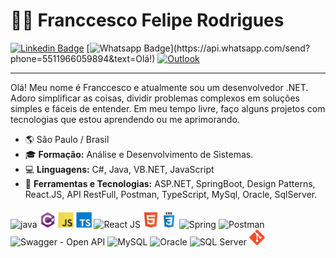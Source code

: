 # :man_technologist: Franccesco Felipe Rodrigues

[![Linkedin Badge](https://img.shields.io/badge/linkedin-%230077B5.svg?style=for-the-badge&logo=linkedin&logoColor=white&link=https://www.linkedin.com/in/franccesco-felipe-rodrigues/)](https://www.linkedin.com/in/franccesco-felipe-rodrigues/)
[![Whatsapp Badge](https://img.shields.io/badge/WhatsApp-25D366?style=for-the-badge&logo=whatsapp&logoColor=white&link=https://api.whatsapp.com/send?phone=5511966059894&text=Olá!)](https://api.whatsapp.com/send?phone=5511966059894&text=Olá!)
[![Outlook](https://img.shields.io/badge/Microsoft_Outlook-0078D4?style=for-the-badge&logo=microsoft-outlook&logoColor=whit&link=mailto:ffresanto@gmail.com)](mailto:ffresanto@outlook.com)

---
Olá! Meu nome é Franccesco e atualmente sou um desenvolvedor .NET. Adoro simplificar as coisas, dividir problemas complexos em soluções simples e fáceis de entender. Em meu tempo livre, faço alguns projetos com tecnologias que estou aprendendo ou me aprimorando.

- 🌎 São Paulo / Brasil
- 🎓 **Formação:** Análise e Desenvolvimento de Sistemas.
- 💻 **Linguagens:** C#, Java, VB.NET, JavaScript
- 🔧 **Ferramentas e Tecnologias:** ASP.NET, SpringBoot, Design Patterns, React.JS, API RestFull, Postman, TypeScript, MySql, Oracle, SqlServer.  
####
<img height="25" src="https://www.vectorlogo.zone/logos/java/java-icon.svg" alt="java" /></code>
<img height="25" src="https://raw.githubusercontent.com/devicons/devicon/master/icons/csharp/csharp-original.svg" alt="C#" /></code>
<img width="25" height="25" src="https://raw.githubusercontent.com/devicons/devicon/master/icons/javascript/javascript-original.svg" alt="javascript"  />
<img height="25" width="25" src="https://raw.githubusercontent.com/devicons/devicon/master/icons/typescript/typescript-plain.svg">
<img width="25" height="25" src="https://cdn.worldvectorlogo.com/logos/react-1.svg" alt="React JS" />
<img width="25" height="25" src="https://raw.githubusercontent.com/devicons/devicon/master/icons/html5/html5-original.svg" alt="HTML" />
<img width="25" height="25" src="https://raw.githubusercontent.com/devicons/devicon/master/icons/css3/css3-original-wordmark.svg" alt="CSS" />
<img width="25" height="25" src="https://www.vectorlogo.zone/logos/springio/springio-icon.svg" alt="Spring" /></code>
<img width="25" height="25" src="https://www.vectorlogo.zone/logos/getpostman/getpostman-icon.svg" alt="Postman" /></code>
<img width="25" height="25" src="https://www.vectorlogo.zone/logos/openapis/openapis-icon.svg" alt="Swagger - Open API" /></code>
<img width="25" height="25" src="https://www.vectorlogo.zone/logos/mysql/mysql-icon.svg" alt="MySQL"/></code>
<img width="25" height="25" src="https://www.vectorlogo.zone/logos/oracle/oracle-icon.svg" alt="Oracle"/></code>
<img width="22" height="25" src="https://i.pinimg.com/originals/00/47/41/004741d0cd8e7face0e44392387ac18c.png" alt="SQL Server"/></code>
<img height="25" src="https://raw.githubusercontent.com/devicons/devicon/master/icons/git/git-original.svg" alt="GIT">

